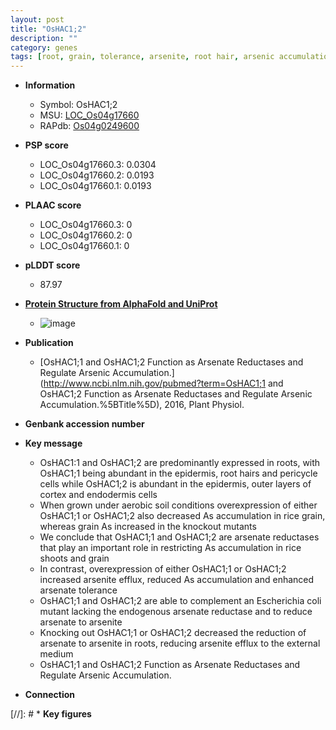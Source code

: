 ```yaml
---
layout: post
title: "OsHAC1;2"
description: ""
category: genes
tags: [root, grain, tolerance, arsenite, root hair, arsenic accumulation]
---
```


* **Information**  
    + Symbol: OsHAC1;2  
    + MSU: [LOC_Os04g17660](http://rice.plantbiology.msu.edu/cgi-bin/ORF_infopage.cgi?orf=LOC_Os04g17660)  
    + RAPdb: [Os04g0249600](http://rapdb.dna.affrc.go.jp/viewer/gbrowse_details/irgsp1?name=Os04g0249600)  

* **PSP score**  
    + LOC_Os04g17660.3: 0.0304 
    + LOC_Os04g17660.2: 0.0193 
    + LOC_Os04g17660.1: 0.0193 

* **PLAAC score**  
    + LOC_Os04g17660.3: 0 
    + LOC_Os04g17660.2: 0 
    + LOC_Os04g17660.1: 0 

* **pLDDT score**
    + 87.97

* **[Protein Structure from AlphaFold and UniProt](https://www.uniprot.org/uniprotkb/Q0JEL3/entry#structure)**
    + ![image](https://ricepsp.github.io/images/Q0/AF-Q0JEL3-F1.png)

* **Publication**  
    + [OsHAC1;1 and OsHAC1;2 Function as Arsenate Reductases and Regulate Arsenic Accumulation.](http://www.ncbi.nlm.nih.gov/pubmed?term=OsHAC1;1 and OsHAC1;2 Function as Arsenate Reductases and Regulate Arsenic Accumulation.%5BTitle%5D), 2016, Plant Physiol.

* **Genbank accession number**  

* **Key message**  
    + OsHAC1:1 and OsHAC1;2 are predominantly expressed in roots, with OsHAC1;1 being abundant in the epidermis, root hairs and pericycle cells while OsHAC1;2 is abundant in the epidermis, outer layers of cortex and endodermis cells
    + When grown under aerobic soil conditions overexpression of either OsHAC1;1 or OsHAC1;2 also decreased As accumulation in rice grain, whereas grain As increased in the knockout mutants
    + We conclude that OsHAC1;1 and OsHAC1;2 are arsenate reductases that play an important role in restricting As accumulation in rice shoots and grain
    + In contrast, overexpression of either OsHAC1;1 or OsHAC1;2 increased arsenite efflux, reduced As accumulation and enhanced arsenate tolerance
    + OsHAC1;1 and OsHAC1;2 are able to complement an Escherichia coli mutant lacking the endogenous arsenate reductase and to reduce arsenate to arsenite
    + Knocking out OsHAC1;1 or OsHAC1;2 decreased the reduction of arsenate to arsenite in roots, reducing arsenite efflux to the external medium
    + OsHAC1;1 and OsHAC1;2 Function as Arsenate Reductases and Regulate Arsenic Accumulation.

* **Connection**  

[//]: # * **Key figures**  



